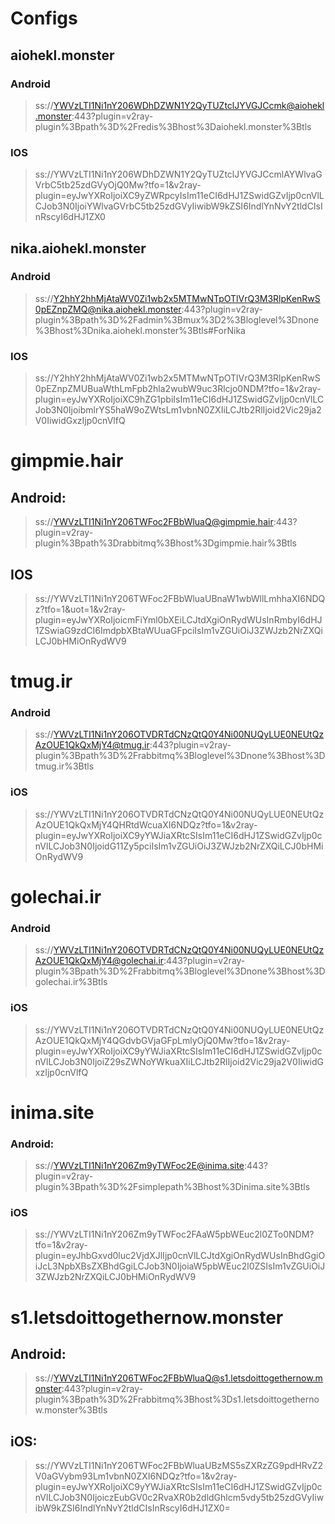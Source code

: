 # Configs

## aiohekl.monster
### Android
> ss://YWVzLTI1Ni1nY206WDhDZWN1Y2QyTUZtclJYVGJCcmk@aiohekl.monster:443?plugin=v2ray-plugin%3Bpath%3D%2Fredis%3Bhost%3Daiohekl.monster%3Btls
### IOS
> ss://YWVzLTI1Ni1nY206WDhDZWN1Y2QyTUZtclJYVGJCcmlAYWlvaGVrbC5tb25zdGVyOjQ0Mw?tfo=1&v2ray-plugin=eyJwYXRoIjoiXC9yZWRpcyIsIm11eCI6dHJ1ZSwidGZvIjp0cnVlLCJob3N0IjoiYWlvaGVrbC5tb25zdGVyIiwibW9kZSI6IndlYnNvY2tldCIsInRscyI6dHJ1ZX0

## nika.aiohekl.monster
### Android
> ss://Y2hhY2hhMjAtaWV0Zi1wb2x5MTMwNTpOTlVrQ3M3RlpKenRwS0pEZnpZMQ@nika.aiohekl.monster:443?plugin=v2ray-plugin%3Bpath%3D%2Fadmin%3Bmux%3D2%3Bloglevel%3Dnone%3Bhost%3Dnika.aiohekl.monster%3Btls#ForNika
### IOS
> ss://Y2hhY2hhMjAtaWV0Zi1wb2x5MTMwNTpOTlVrQ3M3RlpKenRwS0pEZnpZMUBuaWthLmFpb2hla2wubW9uc3Rlcjo0NDM?tfo=1&v2ray-plugin=eyJwYXRoIjoiXC9hZG1pbiIsIm11eCI6dHJ1ZSwidGZvIjp0cnVlLCJob3N0IjoibmlrYS5haW9oZWtsLm1vbnN0ZXIiLCJtb2RlIjoid2Vic29ja2V0IiwidGxzIjp0cnVlfQ

# gimpmie.hair
## Android:
> ss://YWVzLTI1Ni1nY206TWFoc2FBbWluaQ@gimpmie.hair:443?plugin=v2ray-plugin%3Bpath%3Drabbitmq%3Bhost%3Dgimpmie.hair%3Btls
## IOS
> ss://YWVzLTI1Ni1nY206TWFoc2FBbWluaUBnaW1wbWllLmhhaXI6NDQz?tfo=1&uot=1&v2ray-plugin=eyJwYXRoIjoicmFiYml0bXEiLCJtdXgiOnRydWUsInRmbyI6dHJ1ZSwiaG9zdCI6ImdpbXBtaWUuaGFpciIsIm1vZGUiOiJ3ZWJzb2NrZXQiLCJ0bHMiOnRydWV9

# tmug.ir
### Android
> ss://YWVzLTI1Ni1nY206OTVDRTdCNzQtQ0Y4Ni00NUQyLUE0NEUtQzAzOUE1QkQxMjY4@tmug.ir:443?plugin=v2ray-plugin%3Bpath%3D%2Frabbitmq%3Bloglevel%3Dnone%3Bhost%3Dtmug.ir%3Btls
### iOS
> ss://YWVzLTI1Ni1nY206OTVDRTdCNzQtQ0Y4Ni00NUQyLUE0NEUtQzAzOUE1QkQxMjY4QHRtdWcuaXI6NDQz?tfo=1&v2ray-plugin=eyJwYXRoIjoiXC9yYWJiaXRtcSIsIm11eCI6dHJ1ZSwidGZvIjp0cnVlLCJob3N0IjoidG11Zy5pciIsIm1vZGUiOiJ3ZWJzb2NrZXQiLCJ0bHMiOnRydWV9

# golechai.ir
### Android
> ss://YWVzLTI1Ni1nY206OTVDRTdCNzQtQ0Y4Ni00NUQyLUE0NEUtQzAzOUE1QkQxMjY4@golechai.ir:443?plugin=v2ray-plugin%3Bpath%3D%2Frabbitmq%3Bloglevel%3Dnone%3Bhost%3Dgolechai.ir%3Btls
### iOS
> ss://YWVzLTI1Ni1nY206OTVDRTdCNzQtQ0Y4Ni00NUQyLUE0NEUtQzAzOUE1QkQxMjY4QGdvbGVjaGFpLmlyOjQ0Mw?tfo=1&v2ray-plugin=eyJwYXRoIjoiXC9yYWJiaXRtcSIsIm11eCI6dHJ1ZSwidGZvIjp0cnVlLCJob3N0IjoiZ29sZWNoYWkuaXIiLCJtb2RlIjoid2Vic29ja2V0IiwidGxzIjp0cnVlfQ


# inima.site
### Android:
> ss://YWVzLTI1Ni1nY206Zm9yTWFoc2E@inima.site:443?plugin=v2ray-plugin%3Bpath%3D%2Fsimplepath%3Bhost%3Dinima.site%3Btls
### iOS
> ss://YWVzLTI1Ni1nY206Zm9yTWFoc2FAaW5pbWEuc2l0ZTo0NDM?tfo=1&v2ray-plugin=eyJhbGxvd0luc2VjdXJlIjp0cnVlLCJtdXgiOnRydWUsInBhdGgiOiJcL3NpbXBsZXBhdGgiLCJob3N0IjoiaW5pbWEuc2l0ZSIsIm1vZGUiOiJ3ZWJzb2NrZXQiLCJ0bHMiOnRydWV9


 # s1.letsdoittogethernow.monster
 ## Android: 
 > ss://YWVzLTI1Ni1nY206TWFoc2FBbWluaQ@s1.letsdoittogethernow.monster:443?plugin=v2ray-plugin%3Bpath%3D%2Frabbitmq%3Bhost%3Ds1.letsdoittogethernow.monster%3Btls
 ## iOS: 
 > ss://YWVzLTI1Ni1nY206TWFoc2FBbWluaUBzMS5sZXRzZG9pdHRvZ2V0aGVybm93Lm1vbnN0ZXI6NDQz?tfo=1&v2ray-plugin=eyJwYXRoIjoiXC9yYWJiaXRtcSIsIm11eCI6dHJ1ZSwidGZvIjp0cnVlLCJob3N0IjoiczEubGV0c2RvaXR0b2dldGhlcm5vdy5tb25zdGVyIiwibW9kZSI6IndlYnNvY2tldCIsInRscyI6dHJ1ZX0=